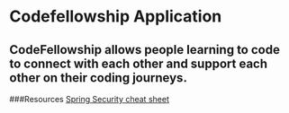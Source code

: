 # Codefellowship Application

## CodeFellowship allows people learning to code to connect with each other and support each other on their coding journeys.





###Resources
[Spring Security cheat sheet](https://codefellows.github.io/code-401-java-guide/curriculum/SpringSecurityCheatSheet.html)
